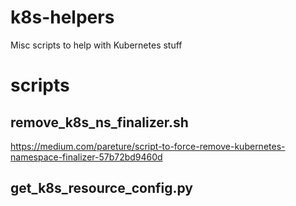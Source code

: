 # k8s-helpers
Misc scripts to help with Kubernetes stuff

# scripts

## remove_k8s_ns_finalizer.sh
https://medium.com/pareture/script-to-force-remove-kubernetes-namespace-finalizer-57b72bd9460d

## get_k8s_resource_config.py
